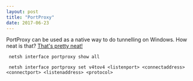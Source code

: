 ```yaml
---
layout: post
title: "PortProxy"
date: 2017-06-23
---
```

<p>
PortProxy can be used as a native way to do tunnelling on Windows. How neat is that? <a href="https://youtu.be/Hm3JodBR-vs?t=21s">That's pretty neat!</a>
</p>
<p><code> netsh interface portproxy show all </code>
</p>
<p><code> netsh interface portproxy set v4tov4 &lt;listenport&gt; &lt;connectaddress&gt; &lt;connectport&gt; &lt;listenaddress&gt; &lt;protocol&gt;
</p>
<meta name="description" content="using command line to tunnel in Windows">
